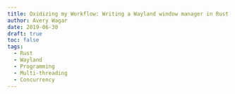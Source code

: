```yaml
---
title: Oxidizing my Workflow: Writing a Wayland window manager in Rust - Part 2: Winston-rs
author: Avery Wagar
date: 2019-06-30
draft: true
toc: false
tags:
  - Rust
  - Wayland
  - Programming
  - Multi-threading
  - Concurrency
---
```

